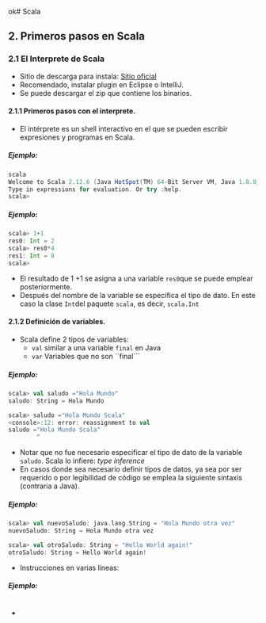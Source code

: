 ok# Scala
## 2. Primeros pasos en Scala
### 2.1 El Interprete de Scala
* Sitio de descarga para instala: [Sitio oficial](http://www.scala-lang.org)
* Recomendado, instalar plugin en Eclipse o IntelliJ.
* Se puede descargar el zip que contiene los binarios.
#### 2.1.1 Primeros pasos con el interprete.
* El intérprete es un shell interactivo  en el que se pueden escribir expresiones y programas en Scala.
##### Ejemplo:
```scala
scala
Welcome to Scala 2.12.6 (Java HotSpot(TM) 64-Bit Server VM, Java 1.8.0_151).
Type in expressions for evaluation. Or try :help.
scala>
```
##### Ejemplo:
```scala
scala> 1+1
res0: Int = 2
scala> res0*4
res1: Int = 8
scala>
```
* El resultado de 1 +1 se asigna a una variable ```res0```que se puede emplear posteriormente. 
* Después del nombre de la variable se especifica el tipo de dato. En este caso la clase ```Int```del paquete  ```scala```, es decir, ```scala.Int```
#### 2.1.2 Definición de variables.
* Scala define 2 tipos de variables:
	* ```val```  similar a una variable ```final``` en  Java
	* ```var```  Variables que no son ``final```
##### Ejemplo:
```scala
scala> val saludo ="Hola Mundo"
saludo: String = Hola Mundo

scala> saludo ="Hola Mundo Scala"
<console>:12: error: reassignment to val
saludo ="Hola Mundo Scala"
        ^
```
* Notar que no fue necesario especificar el tipo de dato de la variable ```saludo```. Scala lo infiere:  *type inference*
* En casos donde sea necesario definir tipos de datos,  ya sea por ser requerido o por legibilidad de código se emplea la siguiente sintaxis (contraria a Java).
##### Ejemplo:
```scala
scala> val nuevoSaludo: java.lang.String = "Hola Mundo otra vez"
nuevoSaludo: String = Hola Mundo otra vez

scala> val otroSaludo: String = "Hello World again!"
otroSaludo: String = Hello World again!
```
* Instrucciones en varias líneas:
##### Ejemplo:
```scala
```
*
<!--stackedit_data:
eyJoaXN0b3J5IjpbLTE2MjQ5NjQ3ODYsMTQ3MjAzODAwOSwzND
c1NzYyOTMsLTY4OTYyMDM5MF19
-->